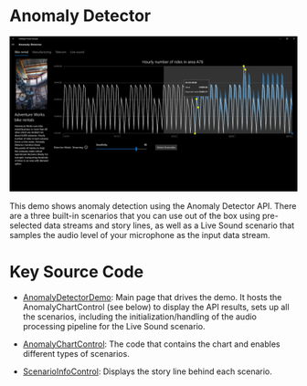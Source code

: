 # Anomaly Detector

![alt text](https://github.com/Microsoft/Cognitive-Samples-IntelligentKiosk/blob/master/Documentation/AnomalyDetectorDemo.jpg "Anomaly Detector")

This demo shows anomaly detection using the Anomaly Detector API. There are a three built-in scenarios that you can use out of the box using pre-selected data streams and story lines, as well as a Live Sound scenario that samples the audio level of your microphone as the input data stream.

# Key Source Code

* [AnomalyDetectorDemo](../Kiosk/Views/AnomalyDetector/AnomalyDetectorDemo.xaml.cs): Main page that drives the demo. It hosts the AnomalyChartControl (see below) to display the API results, sets up all the scenarios, including the initialization/handling of the audio processing pipeline for the Live Sound scenario.

* [AnomalyChartControl](../Kiosk/Views/AnomalyDetector/AnomalyChartControl.xaml.cs): The code that contains the chart and enables different types of scenarios.

* [ScenarioInfoControl](../Kiosk/Views/AnomalyDetector/ScenarioInfoControl.xaml.cs): Displays the story line behind each scenario.
